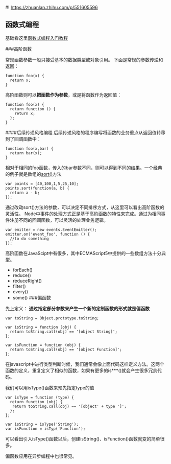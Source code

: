 #! https://zhuanlan.zhihu.com/p/551605596
<!--
 * @Author: AlexZ33 775136985@qq.com
 * @Date: 2022-08-0:50:57
 * @LastEditors: AlexZ33 775136985@qq.com
 * @LastEditTime: 2022-08-09 13:28:22
 * @FilePath: /函数式编程/函数式编程.md
 * @Description: 这是默认设置,请设置`customMade`, 打开koroFileHeader查看配置 进行设置: https://github.com/OBKoro1/koro1FileHeader/wiki/%E9%85%8D%E7%BD%AE
-->


函数式编程
-----

基础看这里[函数式编程入门教程](http://www.ruanyifeng.com/blog/2017/02/fp-tutorial.html)

###高阶函数

常规函数参数一般只接受基本的数据类型或对象引用。
下面是常规的参数传递和返回：

```
function foo(x) {
  return x;
}
```
高阶函数则可以**把函数作为参数**，或是将函数作为返回值：

```
function foo(x) {
  return function () {
    return x;
  };
}
```
####后续传递风格编程
后续传递风格的程序编写将函数的业务重点从返回值转移到了回调函数中：

```
function foo(x,bar) {
  return bar(x);
}
```
相对于相同的foo函数，传入的bar参数不同，则可以得到不同的结果。一个经典的例子就是数组的[sort()](http://www.w3school.com.cn/jsref/jsref_sort.asp)方法

```
var points = [40,100,1,5,25,10];
points.sort(function(a, b) {
  return a - b;
});
```
通过改动sort()方法的参数，可以决定不同排序方式，从这里可以看出高阶函数的灵活性。
Node中事件的处理方式正是基于高阶函数的特性来完成。通过为相同事件注册不同的回调函数，可以灵活的处理业务逻辑。

```
var emitter = new events.EventEmitter();
emitter.on('event_foo', function () {
  //to do something
});
```

高阶函数在JavaScipt中有很多，其中ECMAScript5中提供的一些数组方法十分典型。
- forEach()
- reduce()
- reduceRight()
- filter()
- every()
- some()
###偏函数

先上定义：
**通过指定部分参数来产生一个新的定制函数的形式就是偏函数**

```
var toString = Object.prototype.toString;

var isString = function (obj) {
  return toString.call(obj) == '[object String]';
};

var isFunction = function (obj) {
  return toString.call(obj) == '[object Function]';
};

```
在javascript中进行类型判断时候，我们通常会像上面代码这样定义方法。这两个函数的定义，重复定义了相似的函数，如果有更多的is***()就会产生很多冗余代码。

我们可以用isType()函数来预先指定type的值

```
var isType = function (type) {
  return function (obj) {
   return toString.call(obj) == '[object' + type ']';
  };
};

var isString = isType('String');
var isFunction = isTyp('Function');
```
可以看出引入isType()函数以后，创建isString()、isFunction()函数就变的简单很多。

偏函数应用在异步编程中也很常见。
